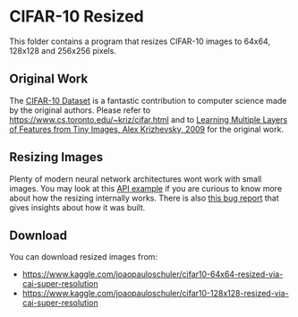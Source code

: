 # CIFAR-10 Resized
This folder contains a program that resizes CIFAR-10 images to 64x64, 128x128 and 256x256 pixels. 

## Original Work
The [CIFAR-10 Dataset](https://www.cs.toronto.edu/~kriz/cifar.html) is a fantastic contribution to computer science made by the original authors.
Please refer to https://www.cs.toronto.edu/~kriz/cifar.html and to [Learning Multiple Layers of Features from Tiny Images, Alex Krizhevsky, 2009](https://www.cs.toronto.edu/~kriz/learning-features-2009-TR.pdf) for the original work.

## Resizing Images
Plenty of modern neural network architectures wont work with small images. 
You may look at this [API example](https://github.com/joaopauloschuler/neural-api/tree/master/examples/SuperResolution) if you are curious to know more about how the resizing internally works. There is also [this bug report](https://github.com/joaopauloschuler/neural-api/issues/26) that gives insights about how it was built.

## Download
You can download resized images from:
* https://www.kaggle.com/joaopauloschuler/cifar10-64x64-resized-via-cai-super-resolution
* https://www.kaggle.com/joaopauloschuler/cifar10-128x128-resized-via-cai-super-resolution

